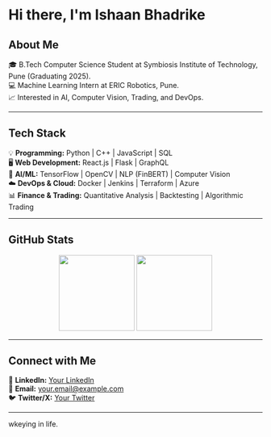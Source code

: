 # Hi there, I'm Ishaan Bhadrike

## About Me  
🎓 B.Tech Computer Science Student at Symbiosis Institute of Technology, Pune (Graduating 2025).  
💻 Machine Learning Intern at ERIC Robotics, Pune.  
📈 Interested in AI, Computer Vision, Trading, and DevOps.  

---

## Tech Stack  
💡 **Programming:** Python | C++ | JavaScript | SQL  
🖥️ **Web Development:** React.js | Flask | GraphQL  
🤖 **AI/ML:** TensorFlow | OpenCV | NLP (FinBERT) | Computer Vision  
☁️ **DevOps & Cloud:** Docker | Jenkins | Terraform | Azure  
📊 **Finance & Trading:** Quantitative Analysis | Backtesting | Algorithmic Trading  

---

## GitHub Stats  
<p align="center">
  <img src="https://github-readme-stats.vercel.app/api?username=your-username&show_icons=true&theme=dark" height="150">
  <img src="https://github-readme-streak-stats.herokuapp.com/?user=your-username&theme=dark" height="150">
</p>

---

## Connect with Me  
🔗 **LinkedIn:** [Your LinkedIn](https://linkedin.com/in/your-profile)  
📩 **Email:** your.email@example.com  
🐦 **Twitter/X:** [Your Twitter](https://twitter.com/your-profile)  

---

wkeying in life.  

